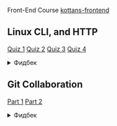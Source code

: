 Front-End Course [kottans-frontend](https://github.com/kottans/frontend/blob/2022_UA/contents.md)
## Linux CLI, and HTTP
[Quiz 1](https://github.com/prev1ew/kottans-frontend/blob/main/task_linux_cli/q1.png)
[Quiz 2](https://github.com/prev1ew/kottans-frontend/blob/main/task_linux_cli/q2.png)
[Quiz 3](https://github.com/prev1ew/kottans-frontend/blob/main/task_linux_cli/q3.png)
[Quiz 4](https://github.com/prev1ew/kottans-frontend/blob/main/task_linux_cli/q4.png)
<details>
<summary>Фидбек</summary>
  <details>
    <summary>Что узнал нового</summary>
    Узнал про некие команды линукса, которые мне никогда не нужны были
    Ознакомился как в различных библиотеках юзать HTTP
  </details>

  <details>
    <summary>Что удивило</summary>
    Если мы проходим эти команды линукса то вероятнее всего они каким-то образом мне понадобятся в прохождении курса целиком
  </details>

  <details>
    <summary>Что планирую использовать</summary>
    Http requests with React, по линухе врядли чтото с нового материала нужно будет при повседневном использовании линукса (там все-таки DE обычно ставят что бы не юзать эти команды)
  </details>
</details>

## Git Collaboration
[Part 1](https://github.com/prev1ew/kottans-frontend/blob/main/task_git_collaboration/p1.png)
[Part 2](https://github.com/prev1ew/kottans-frontend/blob/main/task_git_collaboration/p2.png)
<details>
<summary>Фидбек</summary>
  <details>
    <summary>Что узнал нового</summary>
    Гит оказывается многофункциональный
  </details>

  <details>
    <summary>Что удивило</summary>
    Пройденный функционал про разработке соло врядли както будет полезен
  </details>

  <details>
    <summary>Что планирую использовать</summary>
    Пока соло разрабатываю - нечего, при командной работе крайне редко но все-же нужно будет использовать пройденное
  </details>
</details>
